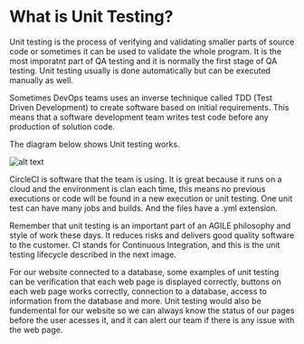 # What is Unit Testing?

Unit testing is the process of verifying and validating smaller parts of source code or sometimes it can be used to validate
the whole program. It is the most imporatnt part of QA testing and it is normally the first stage of QA testing. 
Unit testing usually is done automatically but can be executed manually as well. 

Sometimes DevOps teams uses an inverse technique called TDD (Test Driven Development) to create
software based on initial requirements. This means that a software development team writes
test code before any production of solution code.

The diagram below shows Unit testing works.

![alt text](https://i.ibb.co/7jCGnnh/pic.jpg)

CircleCI is software that the team is using. It is great because it runs on a cloud
and the environment is clan each time, this means no previous executions or code will
be found in a new execution or unit testing. One unit test can have many jobs and
builds. And the files have a .yml extension.

Remember that unit testing is an important part of an AGILE philosophy and style of
work these days. It reduces risks and delivers good quality software to the
customer. CI stands for Continuous Integration, and this is the unit testing lifecycle 
described in the next image.
 
For our website connected to a database, some examples of unit testing can be
verification that each web page is displayed correctly, buttons on each web page
works correctly, connection to a database, access to information from the database
and more. Unit testing would also be fundemental for our website so we can always know the status of our pages before the user acesses it, and it can alert our team if there is any issue with the web page.

